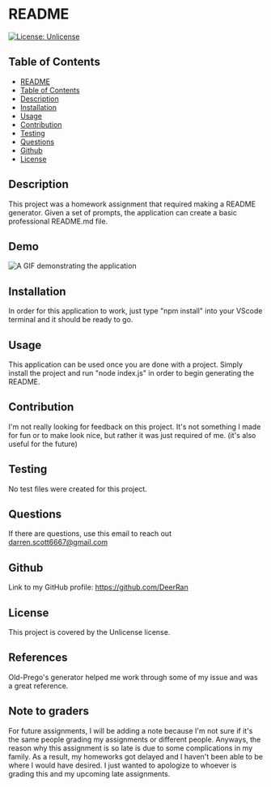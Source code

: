 
# README
[![License: Unlicense](https://img.shields.io/badge/license-N%2FA-green)](http://unlicense.org/)
## Table of Contents   
- [README](#datatitle)
- [Table of Contents](#table-of-contents)
- [Description](#description)
- [Installation](#installation)
- [Usage](#usage)
- [Contribution](#contribution)
- [Testing](#testing)
- [Questions](#questions)
- [Github](#github)
- [License](#license)
## Description  
This project was a homework assignment that required making a README generator. Given a set of prompts, the application can create a basic professional README.md file.  
## Demo
![A GIF demonstrating the application](https://github.com/DeerRan/README-Generator/blob/main/assets/media/demo.gif)
## Installation
In order for this application to work, just type "npm install" into your VScode terminal and it should be ready to go.
## Usage
This application can be used once you are done with a project. Simply install the project and run "node index.js" in order to begin generating the README.
## Contribution
I'm not really looking for feedback on this project. It's not something I made for fun or to make look nice, but rather it was just required of me. (it's also useful for the future)
## Testing
No test files were created for this project.
## Questions
If there are questions, use this email to reach out darren.scott6667@gmail.com
## Github
Link to my GitHub profile: https://github.com/DeerRan
## License
This project is covered by the Unlicense license.
## References
Old-Prego's generator helped me work through some of my issue and was a great reference.
## Note to graders 
For future assignments, I will be adding a note because I'm not sure if it's the same people grading my assignments or different people.
Anyways, the reason why this assignment is so late is due to some complications in my family. As a result, my homeworks got delayed and I haven't been able to be where I would have desired. I just wanted to apologize to whoever is grading this and my upcoming late assignments.